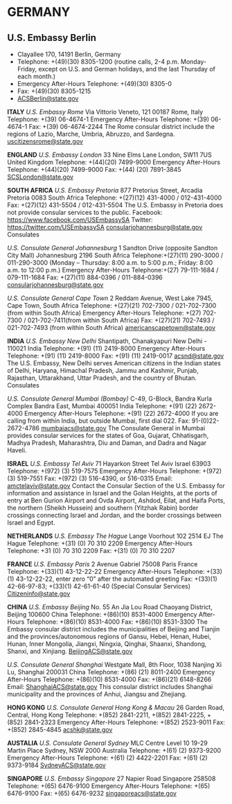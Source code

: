 # GERMANY
## U.S. Embassy Berlin
- Clayallee 170, 14191 Berlin, Germany
- Telephone: +(49)(30) 8305-1200 (routine calls, 2-4 p.m. Monday-Friday, except on U.S. and German holidays, and the last Thursday of each month.)
- Emergency After-Hours Telephone: +(49)(30) 8305-0
- Fax: +(49)(30) 8305-1215
- ACSBerlin@state.gov


**ITALY**
*U.S. Embassy Rome*
Via Vittorio Veneto, 121
00187 Rome, Italy
Telephone: +(39) 06-4674-1
Emergency After-Hours Telephone: +(39) 06-4674-1
Fax: +(39) 06-4674-2244
The Rome consular district include the regions of Lazio, Marche, Umbria, Abruzzo, and Sardegna.
uscitizensrome@state.gov


**ENGLAND**
*U.S. Embassy London*
33 Nine Elms Lane
London, SW11 7US
United Kingdom
Telephone: +(44)(20) 7499-9000
Emergency After-Hours Telephone: +(44)(20) 7499-9000
Fax: +(44) (20) 7891-3845
SCSLondon@state.gov


**SOUTH AFRICA**
*U.S. Embassy Pretoria*
877 Pretorius Street, Arcadia
Pretoria 0083
South Africa
Telephone: +(27)(12) 431-4000 / 012-431-4000
Fax: +(27)(12) 431-5504 / 012-431-5504
The U.S. Embassy in Pretoria does not provide consular services to the public.
Facebook: https://www.facebook.com/USEmbassySA
Twitter: https://twitter.com/USEmbassySA
consularjohannesburg@state.gov
Consulates

*U.S. Consulate General Johannesburg*
1 Sandton Drive (opposite Sandton City Mall)
Johannesburg 2196
South Africa
Telephone:+(27)(11) 290-3000 / 011-290-3000 (Monday – Thursday: 8:00 a.m. to 5:00 p.m.; Friday: 8:00 a.m. to 12:00 p.m.)
Emergency After-Hours Telephone:+(27) 79-111-1684 / 079-111-1684 
Fax: +(27)(11) 884-0396 / 011-884-0396 
consularjohannesburg@state.gov
 
*U.S. Consulate General Cape Town*
2 Reddam Avenue, West Lake 7945,
Cape Town, South Africa
Telephone: +(27)(21) 702-7300 / 021-702-7300 (from within South Africa)
Emergency After-Hours Telephone: +(27) 702-7300 / 021-702-7411(from within South Africa)
Fax: +(27)(21) 702-7493 / 021-702-7493 (from within South Africa)
americanscapetown@state.gov


**INDIA**
*U.S. Embassy New Delhi*
Shantipath, Chanakyapuri
New Delhi - 110021
India
Telephone: +(91) (11) 2419-8000
Emergency After-Hours Telephone: +(91) (11) 2419-8000
Fax: +(91) (11) 2419-0017
acsnd@state.gov
The U.S. Embassy, New Delhi serves American citizens in the Indian
states of Delhi, Haryana, Himachal Pradesh, Jammu and Kashmir,
Punjab, Rajasthan, Uttarakhand, Uttar Pradesh, and the country of
Bhutan.
Consulates

*U.S. Consulate General Mumbai (Bombay)*
C-49, G-Block, Bandra Kurla Complex
Bandra East, Mumbai 400051
India
Telephone: +(91) (22) 2672-4000
Emergency After-Hours Telephone: +(91) (22) 2672-4000 If you
are calling from within India, but outside Mumbai, first dial 022.
Fax: 91-(0)22-2672-4786
mumbaiacs@state.gov
The Consulate General in Mumbai provides consular services for the
states of Goa, Gujarat, Chhatisgarh, Madhya Pradesh, Maharashtra,
Diu and Daman, and Dadra and Nagar Haveli.


**ISRAEL**
*U.S. Embassy Tel Aviv*
71 Hayarkon Street
Tel Aviv Israel 63903
Telephone: +(972) (3) 519-7575
Emergency After-Hours Telephone: +(972) (3) 519-7551
Fax: +(972) (3) 516-4390, or 516-0315
Email: amctelaviv@state.gov
Contact the Consular Section of the U.S. Embassy for information and assistance in Israel and the Golan Heights, at the ports of entry at Ben Gurion Airport and Ovda Airport, Ashdod, Eilat, and Haifa Ports, the northern (Sheikh Hussein) and southern (Yitzhak Rabin) border crossings connecting Israel and Jordan, and the border crossings between Israel and Egypt.


**NETHERLANDS**
*U.S. Embassy The Hague*
Lange Voorhout 102
2514 EJ The Hague
Telephone: +(31) (0) 70 310 2209
Emergency After-Hours Telephone: +31 (0) 70 310 2209
Fax: +(31) (0) 70 310 2207


**FRANCE**
*U.S. Embassy Paris*
2 Avenue Gabriel
75008 Paris
France
Telephone: +(33)(1) 43-12-22-22
Emergency After-Hours Telephone: +(33) (1) 43-12-22-22, enter zero “0” after the automated greeting
Fax: +(33)(1) 42-66-97-83; +(33)(1) 42-61-61-40 (Special Consular Services)
Citizeninfo@state.gov


**CHINA**
*U.S. Embassy Beijing*
No. 55 An Jia Lou Road
Chaoyang District, Beijing 100600
China
Telephone: +(86)(10) 8531-4000
Emergency After-Hours Telephone: +(86)(10) 8531-4000
Fax: +(86)(10) 8531-3300
The Embassy consular district includes the municipalities of Beijing and Tianjin and the provinces/autonomous regions of Gansu, Hebei, Henan, Hubei, Hunan, Inner Mongolia, Jiangxi, Ningxia, Qinghai, Shaanxi, Shandong, Shanxi, and Xinjiang.
BeijingACS@state.gov

*U.S. Consulate General Shanghai*
Westgate Mall, 8th Floor, 1038 Nanjing Xi Lu,
Shanghai 200031
China
Telephone: +(86) (21) 8011-2400
Emergency After-Hours Telephone: +(86)(10) 8531-4000
Fax: +(86)(21) 6148-8266
Email: ShanghaiACS@state.gov
This consular district includes Shanghai municipality and the provinces of Anhui, Jiangsu and Zhejiang.


**HONG KONG**
*U.S. Consulate General Hong Kong & Macau*
26 Garden Road, Central,
Hong Kong
Telephone: +(852) 2841-2211, +(852) 2841-2225, +(852) 2841-2323
Emergency After-Hours Telephone: +(852) 2523-9011
Fax: +(852) 2845-4845
acshk@state.gov


**AUSTALIA**
*U.S. Consulate General Sydney*
MLC Centre
Level 10
19-29 Martin Place
Sydney, NSW 2000
Australia
Telephone: +(61) (2) 9373-9200
Emergency After-Hours Telephone: +(61) (2) 4422-2201
Fax: +(61) (2) 9373-9184
SydneyACS@state.gov


**SINGAPORE**
*U.S. Embassy Singapore*
27 Napier Road
Singapore 258508
Telephone: +(65) 6476-9100
Emergency After-Hours Telephone: +(65) 6476-9100
Fax: +(65) 6476-9232
singaporeacs@state.gov
